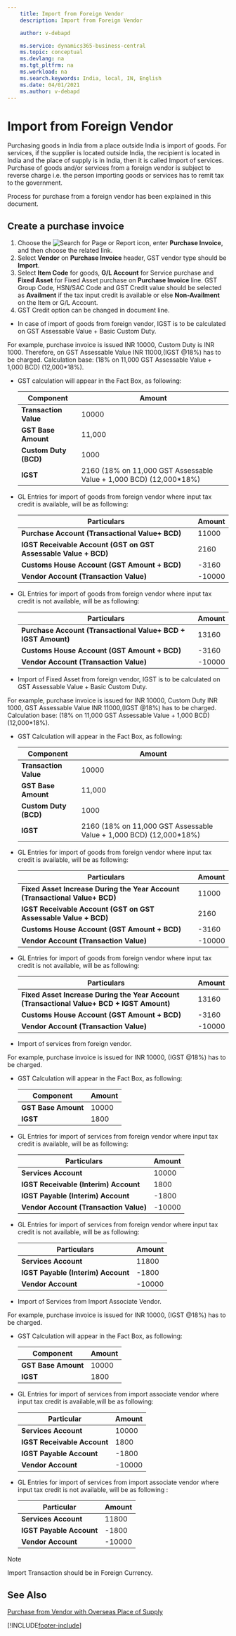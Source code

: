 ```yaml
---
    title: Import from Foreign Vendor
    description: Import from Foreign Vendor

    author: v-debapd

    ms.service: dynamics365-business-central
    ms.topic: conceptual
    ms.devlang: na
    ms.tgt_pltfrm: na
    ms.workload: na
    ms.search.keywords: India, local, IN, English
    ms.date: 04/01/2021
    ms.author: v-debapd
---
```

# Import from Foreign Vendor


Purchasing goods in India from a place outside India is import of goods. For services, if the supplier is located outside India, the recipient is located in India and the place of supply is in India, then it is called Import of services. Purchase of goods and/or services from a foreign vendor is subject to reverse charge i.e. the person importing goods or services has to remit tax to the government. 

Process for purchase from a foreign vendor has been explained in this document.

## Create a purchase invoice

1. Choose the ![Search for Page or Report](image/search_small.png "Search for Page or Report icon") icon, enter **Purchase Invoice**, and then choose the related link.
2. Select **Vendor** on **Purchase Invoice** header, GST vendor type should be **Import**.
3. Select **Item Code** for goods, **G/L Account** for Service purchase and **Fixed Asset** for Fixed Asset purchase on **Purchase Invoice** line. GST Group Code, HSN/SAC Code and GST Credit value should be selected as **Availment** if the tax input credit is available or else **Non-Availment** on the Item or G/L Account.
4. GST Credit option can be changed in document line.

- In case of import of goods from foreign vendor, IGST is to be calculated on GST Assessable Value + Basic Custom Duty. 

For example, purchase invoice is issued INR 10000, Custom Duty is INR 1000. Therefore, on GST Assessable Value INR 11000,(IGST @18%) has to be charged. Calculation base: (18% on 11,000 GST Assessable Value + 1,000 BCD) (12,000*18%).

  - GST calculation will appear in the Fact Box, as following:
    
      |Component|Amount|
      |----------------------------------|---------------------------------------|  
      |**Transaction Value**|10000|
      |**GST Base Amount**|11,000|
      |**Custom Duty (BCD)**|1000|  
      |**IGST**|2160 (18% on 11,000 GST Assessable Value + 1,000 BCD) (12,000*18%)|  


  - GL Entries for import of goods from foreign vendor where input tax credit is available, will be as following:
    
      |Particulars|Amount|
      |----------------------------------|---------------------------------------|  
      |**Purchase Account (Transactional Value+ BCD)**|11000|  
      |**IGST Receivable Account (GST on GST Assessable Value + BCD)**|2160| 
      |**Customs House Account (GST Amount + BCD)**|-3160|
      |**Vendor Account (Transaction Value)**|-10000|

  - GL Entries for import of goods from foreign vendor where input tax credit is not available, will be as following:
    
      |Particulars|Amount|
      |----------------------------------|---------------------------------------|  
      |**Purchase Account (Transactional Value+ BCD + IGST Amount)**|13160|  
      |**Customs House Account (GST Amount + BCD)**|-3160|
      |**Vendor Account (Transaction Value)**|-10000|


- Import of Fixed Asset from foreign vendor, IGST is to be calculated on GST Assessable Value + Basic Custom Duty. 

For example, purchase invoice is issued for INR 10000, Custom Duty INR 1000, GST Assessable Value INR 11000,(IGST @18%) has to be charged. Calculation base: (18% on 11,000 GST Assessable Value + 1,000 BCD) (12,000*18%).

  - GST Calculation will appear in the Fact Box, as following:
    
      |Component|Amount|
      |----------------------------------|---------------------------------------|  
      |**Transaction Value**|10000|
      |**GST Base Amount**|11,000|
      |**Custom Duty (BCD)**|1000|  
      |**IGST**|2160 (18% on 11,000 GST Assessable Value + 1,000 BCD) (12,000*18%)|  

  - GL Entries for import of goods from foreign vendor where input tax credit is available, will be as following:
    
      |Particulars|Amount|
      |----------------------------------|---------------------------------------|  
      |**Fixed Asset Increase During the Year Account (Transactional Value+ BCD)**|11000|  
      |**IGST Receivable Account (GST on GST Assessable Value + BCD)**|2160| 
      |**Customs House Account (GST Amount + BCD)**|-3160|
      |**Vendor Account (Transaction Value)**|-10000|

  - GL Entries for import of goods from foreign vendor where input tax credit is not available, will be as following:
    
     |Particulars|Amount|
     |----------------------------------|---------------------------------------|  
     |**Fixed Asset Increase During the Year Account (Transactional Value+ BCD + IGST Amount)**|13160|  
     |**Customs House Account (GST Amount + BCD)**|-3160|
     |**Vendor Account (Transaction Value)**|-10000|


- Import of services from foreign vendor. 

For example, purchase invoice is issued for INR 10000, (IGST @18%) has to be charged.

  - GST Calculation will appear in the Fact Box, as following:
    
     |Component|Amount|
     |----------------------------------|---------------------------------------|  
     |**GST Base Amount**|10000|
     |**IGST**|1800|  

  - GL Entries for import of services from foreign vendor where input tax credit is available, will be as following:
    
     |Particulars|Amount|
     |----------------------------------|---------------------------------------|  
     |**Services Account**|10000|  
     |**IGST Receivable (Interim) Account**|1800|
     |**IGST Payable (Interim) Account**|-1800|
     |**Vendor Account (Transaction Value)**|-10000|

  - GL Entries for import of services from foreign vendor where input tax credit is not available, will be as following:
    
      |Particulars|Amount|
      |----------------------------------|---------------------------------------|  
      |**Services Account**|11800|  
      |**IGST Payable (Interim) Account**|-1800|
      |**Vendor Account**|-10000|


- Import of Services from Import Associate Vendor. 

For example, purchase invoice is issued for INR 10000, (IGST @18%) has to be charged.

  - GST Calculation will appear in the Fact Box, as following:
    
      |Component|Amount|
      |----------------------------------|---------------------------------------|  
      |**GST Base Amount**|10000|
      |**IGST**|1800|

  - GL Entries for import of services from import associate vendor where input tax credit is available,will be as following:
    
      |Particular|Amount|
      |----------------------------------|---------------------------------------|  
      |**Services Account**|10000|  
      |**IGST Receivable Account**|1800|
      |**IGST Payable Account**|-1800|
      |**Vendor Account**|-10000|

  - GL Entries for import of services from import associate vendor where input tax credit is not available, will be as following :
    
      |Particular|Amount|
      |----------------------------------|---------------------------------------|  
      |**Services Account**|11800|  
      |**IGST Payable Account**|-1800|
      |**Vendor Account**|-10000|

> [!NOTE]
>
> Import Transaction should be in Foreign Currency.




## See Also 
[Purchase from Vendor with Overseas Place of Supply](GST-Service-Purchase-for-Overseas-Place-of-supply-Registered-Vendor.md)







[!INCLUDE[footer-include](../../includes/footer-banner.md)]